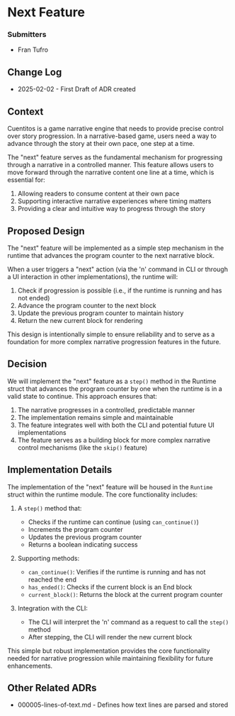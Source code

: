 # Next Feature

### Submitters

- Fran Tufro

## Change Log

- 2025-02-02 - First Draft of ADR created

## Context

Cuentitos is a game narrative engine that needs to provide precise control over story progression. In a narrative-based game, users need a way to advance through the story at their own pace, one step at a time.

The "next" feature serves as the fundamental mechanism for progressing through a narrative in a controlled manner. This feature allows users to move forward through the narrative content one line at a time, which is essential for:

1. Allowing readers to consume content at their own pace
2. Supporting interactive narrative experiences where timing matters
3. Providing a clear and intuitive way to progress through the story

## Proposed Design

The "next" feature will be implemented as a simple step mechanism in the runtime that advances the program counter to the next narrative block.

When a user triggers a "next" action (via the 'n' command in CLI or through a UI interaction in other implementations), the runtime will:

1. Check if progression is possible (i.e., if the runtime is running and has not ended)
2. Advance the program counter to the next block
3. Update the previous program counter to maintain history
4. Return the new current block for rendering

This design is intentionally simple to ensure reliability and to serve as a foundation for more complex narrative progression features in the future.

## Decision

We will implement the "next" feature as a `step()` method in the Runtime struct that advances the program counter by one when the runtime is in a valid state to continue. This approach ensures that:

1. The narrative progresses in a controlled, predictable manner
2. The implementation remains simple and maintainable
3. The feature integrates well with both the CLI and potential future UI implementations
4. The feature serves as a building block for more complex narrative control mechanisms (like the `skip()` feature)

## Implementation Details

The implementation of the "next" feature will be housed in the `Runtime` struct within the runtime module. The core functionality includes:

1. A `step()` method that:
   - Checks if the runtime can continue (using `can_continue()`)
   - Increments the program counter
   - Updates the previous program counter
   - Returns a boolean indicating success

2. Supporting methods:
   - `can_continue()`: Verifies if the runtime is running and has not reached the end
   - `has_ended()`: Checks if the current block is an End block
   - `current_block()`: Returns the block at the current program counter

3. Integration with the CLI:
   - The CLI will interpret the 'n' command as a request to call the `step()` method
   - After stepping, the CLI will render the new current block

This simple but robust implementation provides the core functionality needed for narrative progression while maintaining flexibility for future enhancements.

## Other Related ADRs

- 000005-lines-of-text.md - Defines how text lines are parsed and stored